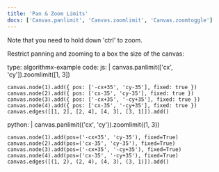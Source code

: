 ```yaml
---
title: 'Pan & Zoom Limits'
docs: ['Canvas.panlimit', 'Canvas.zoomlimit', 'Canvas.zoomtoggle']
---
```


Note that you need to hold down 'ctrl' to zoom.

Restrict panning and zooming to a box the size of the canvas:

<data type='yaml'>
type: algorithmx-example
code:
  js: |
    canvas.panlimit(['cx', 'cy']).zoomlimit([1, 3])
    
    canvas.node(1).add({ pos: ['-cx+35', 'cy-35'], fixed: true })
    canvas.node(2).add({ pos: ['cx-35', 'cy-35'], fixed: true })
    canvas.node(3).add({ pos: ['-cx+35', '-cy+35'], fixed: true })
    canvas.node(4).add({ pos: ['cx-35', '-cy+35'], fixed: true })
    canvas.edges([[1, 2], [2, 4], [4, 3], [3, 1]]).add()
  python: |
    canvas.panlimit(('cx', 'cy')).zoomlimit((1, 3))
    
    canvas.node(1).add(pos=('-cx+35', 'cy-35'), fixed=True)
    canvas.node(2).add(pos=('cx-35', 'cy-35'), fixed=True)
    canvas.node(3).add(pos=('-cx+35', '-cy+35'), fixed=True)
    canvas.node(4).add(pos=('cx-35', '-cy+35'), fixed=True)
    canvas.edges([(1, 2), (2, 4), (4, 3), (3, 1)]).add()
</data>
